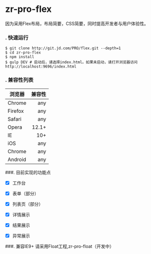 
zr-pro-flex
====
因为采用Flex布局，布局简要，CSS简要，同时提高开发者与用户体验性。
### . 快速运行
```git
$ git clone http://git.jd.com/PRO/flex.git --depth=1
$ cd zr-pro-flex
$ npm install
$ gulp DEV # 启动后，请选择index.html。如果未启动，请打开浏览器访问 http://localhost:9696/index.html
```

### . 兼容性列表

| 浏览器        | 兼容性   | 
| --------   | -----:  | 
| Chrome     | any |   
| Firefox        |   any   | 
| Safari        |    any    | 
| Opera     | 12.1+ |   
| IE        |   10+   | 
| iOS        |    any    | 
| Chrome     | any |   
| Android        |   any   | 

###. 目前实现的功能点
- [x] 工作台
- [x] 表单（部分）
- [x] 列表页（部分）
- [x] 详情展示
- [x] 结果展示
- [x] 异常展示


###. 兼容IE9+
请采用Float工程,zr-pro-float（开发中）